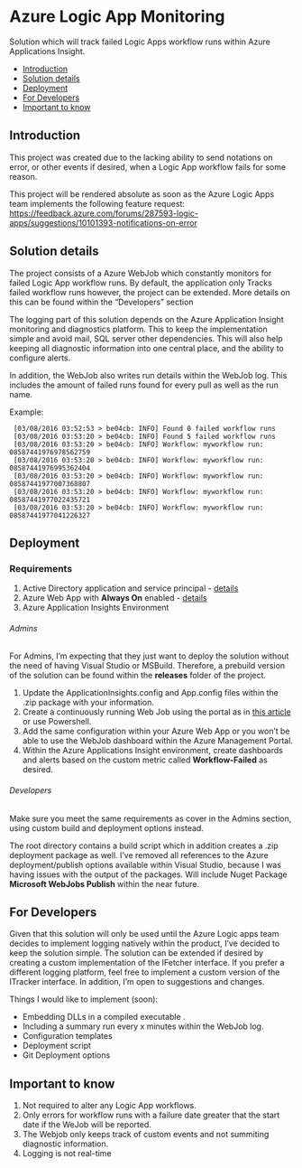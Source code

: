 Azure Logic App Monitoring 
=============
Solution which will track failed Logic Apps workflow runs within Azure Applications Insight.

* [Introduction](#introduction)
* [Solution details](#solution-details)
* [Deployment](#deployment)
* [For Developers](#for-developers)
* [Important to know](#important-to-know)

## Introduction

This project was created due to the lacking ability to send notations on error, or other events if desired, when a Logic App workflow fails for some reason. 

This project will be rendered absolute as soon as the Azure Logic Apps team implements the following feature request: https://feedback.azure.com/forums/287593-logic-apps/suggestions/10101393-notifications-on-error

## Solution details

The project consists of a Azure WebJob which constantly monitors for failed Logic App workflow runs. By default, the application only Tracks failed workflow runs however, the project can be extended. More details on this can be found within the “Developers” section

The logging part of this solution depends on the Azure Application Insight monitoring and diagnostics platform. This to keep the implementation simple and avoid mail, SQL server other dependencies. This will also help keeping all diagnostic information into one central place, and the ability to configure alerts.

In addition, the WebJob also writes run details within the WebJob log. This includes the amount of failed runs found for every pull as well as the run name. 

Example:
```
 [03/08/2016 03:52:53 > be04cb: INFO] Found 0 failed workflow runs
 [03/08/2016 03:53:20 > be04cb: INFO] Found 5 failed workflow runs
 [03/08/2016 03:53:20 > be04cb: INFO] Workflow: myworkflow run: 08587441976978562759 
 [03/08/2016 03:53:20 > be04cb: INFO] Workflow: myworkflow run: 08587441976995362404 
 [03/08/2016 03:53:20 > be04cb: INFO] Workflow: myworkflow run: 08587441977007368807 
 [03/08/2016 03:53:20 > be04cb: INFO] Workflow: myworkflow run: 08587441977022435721 
 [03/08/2016 03:53:20 > be04cb: INFO] Workflow: myworkflow run: 08587441977041226327 
```

## Deployment

### Requirements

1. Active Directory application and service principal - [details](https://azure.microsoft.com/en-us/documentation/articles/resource-group-create-service-principal-portal/) 
2.	Azure Web App with **Always On** enabled - [details](https://azure.microsoft.com/en-us/documentation/articles/web-sites-configure/)
3.	Azure Application Insights Environment

###### Admins

For Admins, I’m expecting that they just want to deploy the solution without the need of having Visual Studio or MSBuild. Therefore, a prebuild version of the solution can be found within the **releases** folder of the project.

1. Update the ApplicationInsights.config and App.config files within the .zip package with your information. 
2. Create a continuously running Web Job using the portal as in [this article](https://azure.microsoft.com/en-us/documentation/articles/web-sites-create-web-jobs/) or use Powershell.
3. Add the same <connectionStrings> configuration within your Azure Web App or you won’t be able to use the WebJob dashboard within the Azure Management Portal.
4. Within the Azure Applications Insight environment, create dashboards and alerts based on the custom metric called **Workflow-Failed** as desired. 
 
###### Developers

Make sure you meet the same requirements as cover in the Admins section, using custom build and deployment options instead. 

The root directory contains a build script which in addition creates a .zip deployment package as well. I’ve removed all references to the Azure deployment/publish options available within Visual Studio, because I was having issues with the output of the packages. Will include Nuget Package **Microsoft WebJobs Publish** within the near future.

## For Developers

Given that this solution will only be used until the Azure Logic apps team decides to implement logging natively within the product, I’ve decided to keep the solution simple. The solution can be extended if desired by creating a custom implementation of the IFetcher interface. If you prefer a different logging platform, feel free to implement a custom version of the ITracker interface. 
In addition, I’m open to suggestions and changes.

Things I would like to implement (soon):

* Embedding DLLs in a compiled executable .
* Including a summary run every x minutes within the WebJob log.
* Configuration templates
* Deployment script
* Git Deployment options

## Important to know

1. Not required to alter any Logic App workflows. 
2. Only errors for workflow runs with a failure date greater that the start date if the WeJob will be reported. 
3. The Webjob only keeps track of custom events and not summiting diagnostic information.
4. Logging is not real-time
